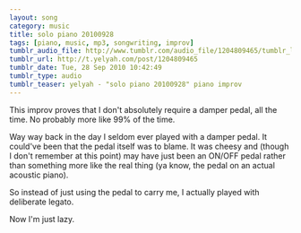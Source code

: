 ```yaml
---
layout: song
category: music
title: solo piano 20100928
tags: [piano, music, mp3, songwriting, improv]
tumblr_audio_file: http://www.tumblr.com/audio_file/1204809465/tumblr_l9grndxbOx1qzo4ep
tumblr_url: http://t.yelyah.com/post/1204809465
tumblr_date: Tue, 28 Sep 2010 10:42:49
tumblr_type: audio
tumblr_teaser: yelyah - "solo piano 20100928" piano improv
---
```

This improv proves that I don't absolutely require a damper pedal, all the time. No probably more like 99% of the time.

Way way back in the day I seldom ever played with a damper pedal. It could've been that the pedal itself was to blame. It was cheesy and (though I don't remember at this point) may have just been an ON/OFF pedal rather than something more like the real thing (ya know, the pedal on an actual acoustic piano).

So instead of just using the pedal to carry me, I actually played with deliberate legato.

Now I'm just lazy.
